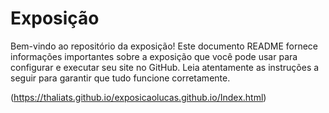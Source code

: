 # Exposição

Bem-vindo ao repositório da exposição! Este documento README fornece informações importantes sobre a exposição que você pode usar para configurar e executar seu site no GitHub. Leia atentamente as instruções a seguir para garantir que tudo funcione corretamente.

(https://thaliats.github.io/exposicaolucas.github.io/Index.html)
